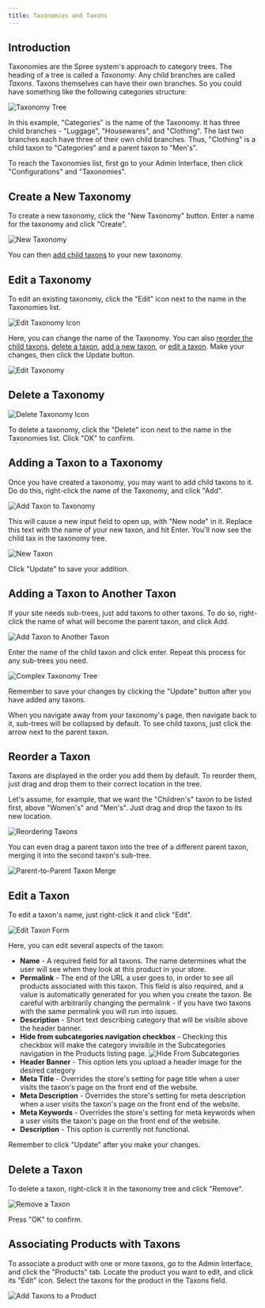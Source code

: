```yaml
---
title: Taxonomies and Taxons
---
```


## Introduction

Taxonomies are the Spree system's approach to category trees. The heading of a tree is called a _Taxonomy_. Any child branches are called _Taxons_. Taxons themselves can have their own branches. So you could have something like the following categories structure:

![Taxonomy Tree](../../../images/user/config/taxonomy_tree.jpg)

In this example, "Categories" is the name of the Taxonomy. It has three child branches - "Luggage", "Housewares", and "Clothing". The last two branches each have three of their own child branches. Thus, "Clothing" is a child taxon to "Categories" and a parent taxon to "Men's".

To reach the Taxonomies list, first go to your Admin Interface, then click "Configurations" and "Taxonomies".

## Create a New Taxonomy

To create a new taxonomy, click the "New Taxonomy" button. Enter a name for the taxonomy and click "Create".

![New Taxonomy](../../../images/user/config/new_taxonomy.jpg)

You can then [add child taxons](#adding-a-taxon-to-a-taxonomy) to your new taxonomy.

## Edit a Taxonomy

To edit an existing taxonomy, click the "Edit" icon next to the name in the Taxonomies list.

![Edit Taxonomy Icon](../../../images/user/config/edit_taxonomy_icon.jpg)

Here, you can change the name of the Taxonomy. You can also [reorder the child taxons](#reorder-a-taxon), [delete a taxon](#delete-a-taxon), [add a new taxon](#adding-a-taxon-to-a-taxonomy), or [edit a taxon](#edit-a-taxon). Make your changes, then click the Update button.

![Edit Taxonomy](../../../images/user/config/edit_taxonomy.jpg)

## Delete a Taxonomy

![Delete Taxonomy Icon](../../../images/user/config/delete_taxonomy_icon.jpg)

To delete a taxonomy, click the "Delete" icon next to the name in the Taxonomies list. Click "OK" to confirm.

## Adding a Taxon to a Taxonomy

Once you have created a taxonomy, you may want to add child taxons to it. Do do this, right-click the name of the Taxonomy, and click "Add".

![Add Taxon to Taxonomy](../../../images/user/config/add_taxon_to_taxonomy.jpg)

This will cause a new input field to open up, with "New node" in it. Replace this text with the name of your new taxon, and hit Enter. You'll now see the child tax in the taxonomy tree.

![New Taxon](../../../images/user/config/new_taxon.jpg)

Click "Update" to save your addition.

## Adding a Taxon to Another Taxon

If your site needs sub-trees, just add taxons to other taxons. To do so, right-click the name of what will become the parent taxon, and click Add.

![Add Taxon to Another Taxon](../../../images/user/config/add_taxon_to_taxon.jpg)

Enter the name of the child taxon and click enter. Repeat this process for any sub-trees you need.

![Complex Taxonomy Tree](../../../images/user/config/complex_taxonomy_tree.jpg)

Remember to save your changes by clicking the "Update" button after you have added any taxons.

<alert kind="note">
When you navigate away from your taxonomy's page, then navigate back to it, sub-trees will be collapsed by default. To see child taxons, just click the arrow next to the parent taxon.
</alert>

## Reorder a Taxon

Taxons are displayed in the order you add them by default. To reorder them, just drag and drop them to their correct location in the tree.

Let's assume, for example, that we want the "Children's" taxon to be listed first, above "Women's" and "Men's". Just drag and drop the taxon to its new location.

![Reordering Taxons](../../../images/user/config/reorder_taxons.jpg)

You can even drag a parent taxon into the tree of a different parent taxon, merging it into the second taxon's sub-tree.

![Parent-to-Parent Taxon Merge](../../../images/user/config/parent_into_parent_taxon_merge.jpg)

## Edit a Taxon

To edit a taxon's name, just right-click it and click "Edit".

![Edit Taxon Form](../../../images/user/config/edit_taxon.jpg)

Here, you can edit several aspects of the taxon:

* **Name** - A required field for all taxons. The name determines what the user will see when they look at this product in your store.
* **Permalink** - The end of the URL a user goes to, in order to see all products associated with this taxon. This field is also required, and a value is automatically generated for you when you create the taxon. Be careful with arbitrarily changing the permalink - if you have two taxons with the same permalink you will run into issues.
* **Description** - Short text describing category that will be visible above the header banner.
* **Hide from subcategories navigation checkbox** - Checking this checkbox will make the category invisible in the Subcategories navigation in the Products listing page.
![Hide From Subcategories](../../../images/user/products/hide_from_subcategories.jpg)
* **Header Banner** - This option lets you upload a header image for the desired category
* **Meta Title** - Overrides the store's setting for page title when a user visits the taxon's page on the front end of the website.
* **Meta Description** - Overrides the store's setting for meta description when a user visits the taxon's page on the front end of the website.
* **Meta Keywords** - Overrides the store's setting for meta keywords when a user visits the taxon's page on the front end of the website.
* **Description** - This option is currently not functional.

Remember to click "Update" after you make your changes.

## Delete a Taxon

To delete a taxon, right-click it in the taxonomy tree and click "Remove".

![Remove a Taxon](../../../images/user/config/remove_taxon.jpg)

Press "OK" to confirm.

## Associating Products with Taxons

To associate a product with one or more taxons, go to the Admin Interface, and click the "Products" tab. Locate the product you want to edit, and click its "Edit" icon. Select the taxons for the product in the Taxons field.

![Add Taxons to a Product](../../../images/user/config/add_taxons_to_product.jpg)
